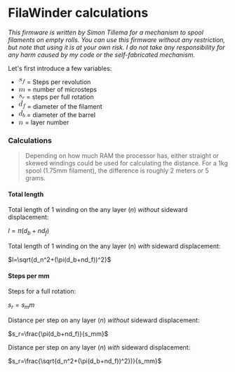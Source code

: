 # FilaWinder calculations

_This firmware is written by Simon Tillema for a mechanism to spool filaments on empty rolls. You can use this firmware without any restriction, but note that using it is at your own risk. I do not take any responsibility for any harm caused by my code or the self-fabricated mechanism._

Let's first introduce a few variables:
- ![](https://github.com/Tillema/FilaWinder/blob/master/Documentation/Firmware/EquationImages/sf.png?raw=true) = Steps per revolution
- ![](https://github.com/Tillema/FilaWinder/blob/master/Documentation/Firmware/EquationImages/m.png?raw=true) = number of microsteps
- ![](https://github.com/Tillema/FilaWinder/blob/master/Documentation/Firmware/EquationImages/sr.png?raw=true) = steps per full rotation
- ![](https://github.com/Tillema/FilaWinder/blob/master/Documentation/Firmware/EquationImages/df.png?raw=true) = diameter of the filament
- ![](https://github.com/Tillema/FilaWinder/blob/master/Documentation/Firmware/EquationImages/db.png?raw=true) = diameter of the barrel
- ![](https://github.com/Tillema/FilaWinder/blob/master/Documentation/Firmware/EquationImages/n.png?raw=true) = layer number

### Calculations
>Depending on how much RAM the processor has, either straight or skewed windings could be used for calculating the distance. For a 1kg spool (1.75mm filament), the difference is roughly 2 meters or 5 grams.

#### Total length
Total length of 1 winding on the any layer ($n$) _without_ sideward displacement:

$l=\pi(d_b+nd_f)$

Total length of 1 winding on the any layer ($n$) _with_ sideward displacement:

$l=\sqrt{d_n^2+(\pi(d_b+nd_f))^2}$

#### Steps per mm
Steps for a full rotation:

$s_r=s_mm$

Distance per step on any layer ($n$) _without_ sideward displacement:

$s_r=\frac{\pi(d_b+nd_f)}{s_mm}$

Distance per step on any layer ($n$) _with_ sideward displacement:

$s_r=\frac{\sqrt{d_n^2+(\pi(d_b+nd_f))^2})}{s_mm}$
